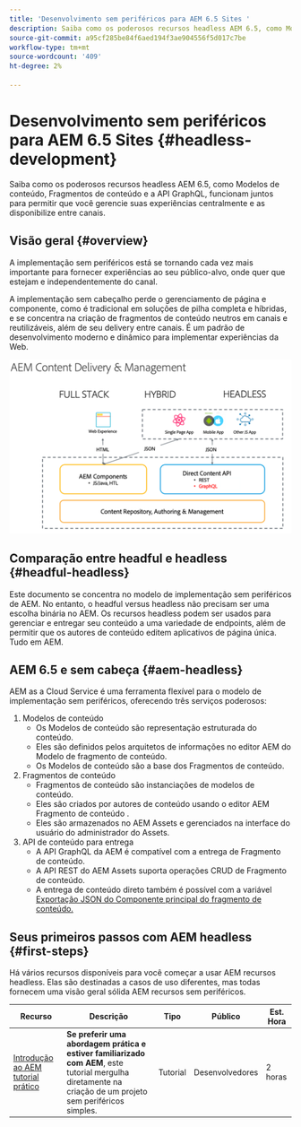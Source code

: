 ```yaml
---
title: 'Desenvolvimento sem periféricos para AEM 6.5 Sites '
description: Saiba como os poderosos recursos headless AEM 6.5, como Modelos de conteúdo, Fragmentos de conteúdo e a API GraphQL, funcionam juntos para permitir que você gerencie suas experiências centralmente e as disponibilize entre canais.
source-git-commit: a95cf285be84f6aed194f3ae904556f5d017c7be
workflow-type: tm+mt
source-wordcount: '409'
ht-degree: 2%

---
```



# Desenvolvimento sem periféricos para AEM 6.5 Sites {#headless-development}

Saiba como os poderosos recursos headless AEM 6.5, como Modelos de conteúdo, Fragmentos de conteúdo e a API GraphQL, funcionam juntos para permitir que você gerencie suas experiências centralmente e as disponibilize entre canais.

## Visão geral {#overview}

A implementação sem periféricos está se tornando cada vez mais importante para fornecer experiências ao seu público-alvo, onde quer que estejam e independentemente do canal.

A implementação sem cabeçalho perde o gerenciamento de página e componente, como é tradicional em soluções de pilha completa e híbridas, e se concentra na criação de fragmentos de conteúdo neutros em canais e reutilizáveis, além de seu delivery entre canais. É um padrão de desenvolvimento moderno e dinâmico para implementar experiências da Web.

![Modelos de implementação de AEM](assets/aem-implementation-models.png)

## Comparação entre headful e headless {#headful-headless}

Este documento se concentra no modelo de implementação sem periféricos de AEM. No entanto, o headful versus headless não precisam ser uma escolha binária no AEM. Os recursos headless podem ser usados para gerenciar e entregar seu conteúdo a uma variedade de endpoints, além de permitir que os autores de conteúdo editem aplicativos de página única. Tudo em AEM.

<!--
>[!TIP]
>
>See the document [Headful and Headless in AEM](/help/implementing/developing/headful-headless.md) for more information.
-->

## AEM 6.5 e sem cabeça {#aem-headless}

AEM as a Cloud Service é uma ferramenta flexível para o modelo de implementação sem periféricos, oferecendo três serviços poderosos:

1. Modelos de conteúdo
   * Os Modelos de conteúdo são representação estruturada do conteúdo.
   * Eles são definidos pelos arquitetos de informações no editor AEM do Modelo de fragmento de conteúdo.
   * Os Modelos de conteúdo são a base dos Fragmentos de conteúdo.
1. Fragmentos de conteúdo
   * Fragmentos de conteúdo são instanciações de modelos de conteúdo.
   * Eles são criados por autores de conteúdo usando o editor AEM Fragmento de conteúdo .
   * Eles são armazenados no AEM Assets e gerenciados na interface do usuário do administrador do Assets.
1. API de conteúdo para entrega
   * A API GraphQL da AEM é compatível com a entrega de Fragmento de conteúdo.
   * A API REST do AEM Assets suporta operações CRUD de Fragmento de conteúdo.
   * A entrega de conteúdo direto também é possível com a variável [Exportação JSON do Componente principal do fragmento de conteúdo.](https://experienceleague.adobe.com/docs/experience-manager-core-components/using/components/content-fragment-component.html)

## Seus primeiros passos com AEM headless {#first-steps}

Há vários recursos disponíveis para você começar a usar AEM recursos headless. Elas são destinadas a casos de uso diferentes, mas todas fornecem uma visão geral sólida AEM recursos sem periféricos.

| Recurso | Descrição | Tipo | Público | Est. Hora |
|---|---|---|---|---|
| [Introdução ao AEM tutorial prático](https://experienceleague.adobe.com/docs/experience-manager-learn/getting-started-with-aem-headless/graphql/multi-step/overview.html) | **Se preferir uma abordagem prática e estiver familiarizado com AEM**, este tutorial mergulha diretamente na criação de um projeto sem periféricos simples. | Tutorial | Desenvolvedores | 2 horas |

<!--
|Resource|Description|Type|Audience|Est. Time|
|---|---|---|---|---|
|[Headless Developer Journey](/help/journey-headless/developer/overview.md)|**For users new to AEM and headless** technologies, start here for a comprehensive introduction to AEM and its headless features from the theory of headless through going live with your first headless project.|Guide|Developers **new to AEM and headless**|1 hour|
|[Headless Getting Started Guide](/help/implementing/developing/headless/getting-started/introduction.md)|**For experienced AEM users** who need a short summary of the key AEM headless features, check out this quick start overview.|Quick Start|Developers, Administrators **with AEM experience**|20 minutes|
|[Getting Started with AEM Headless hands-on tutorial](https://experienceleague.adobe.com/docs/experience-manager-learn/getting-started-with-aem-headless/graphql/multi-step/overview.html)|**If you prefer a hands-on approach and are familiar with AEM**, this tutorial dives directly into creating a simple headless project.|Tutorial|Developers|2 hours|
-->
